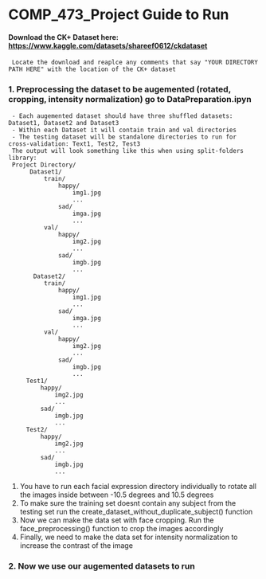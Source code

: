 # COMP_473_Project Guide to Run

#### Download the CK+ Dataset here: https://www.kaggle.com/datasets/shareef0612/ckdataset
     Locate the download and reaplce any comments that say "YOUR DIRECTORY PATH HERE" with the location of the CK+ dataset
     
     
### 1. Preprocessing the dataset to be augemented (rotated, cropping, intensity normalization) go to DataPreparation.ipyn
     - Each augemented dataset should have three shuffled datasets: Dataset1, Dataset2 and Dataset3
     - Within each Dataset it will contain train and val directories
     - The testing dataset will be standalone directories to run for cross-validation: Text1, Test2, Test3
     The output will look something like this when using split-folders library:
     Project Directory/
          Dataset1/
              train/
                  happy/
                      img1.jpg
                      ...
                  sad/
                      imga.jpg
                      ...
              val/
                  happy/
                      img2.jpg
                      ...
                  sad/
                      imgb.jpg
                      ...
           Dataset2/
              train/
                  happy/
                      img1.jpg
                      ...
                  sad/
                      imga.jpg
                      ...
              val/
                  happy/
                      img2.jpg
                      ...
                  sad/
                      imgb.jpg
                      ...
         Test1/
             happy/
                 img2.jpg
                 ...
             sad/
                 imgb.jpg
                 ...
         Test2/
             happy/
                 img2.jpg
                 ...
             sad/
                 imgb.jpg
                 ...
        
 <ol>
    <li>You have to run each facial expression directory individually to rotate all the images inside between -10.5 degrees and 10.5 degrees</li>
  <li>To make sure the training set doesnt contain any subject from the testing set run the create_dataset_without_duplicate_subject() function</li>
  <li>Now we can make the data set with face cropping. Run the face_preprocessing() function to crop the images accordingly</li>
  <li>Finally, we need to make the data set for intensity normalization to increase the contrast of the image</li>
</ol>

### 2. Now we use our augemented datasets to run 
